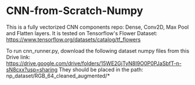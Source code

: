 # CNN-from-Scratch-Numpy
This is a fully vectorized CNN components repo: Dense, Conv2D, Max Pool and Flatten layers.
It is tested on Tensorflow's Flower Dataset:
https://www.tensorflow.org/datasets/catalog/tf_flowers


To run cnn_runner.py, download the following dataset numpy files from this Drive link:
https://drive.google.com/drive/folders/15WE2GjTyN8I9O0P0PJaSbfT-n-sN8cxx?usp=sharing
They should be placed in the path:
np_dataset/RGB_64_cleaned_augmented/*
